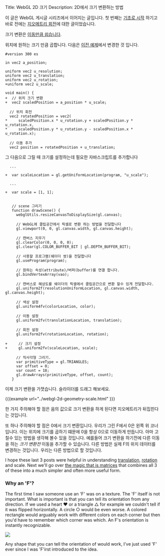 ﻿Title: WebGL 2D 크기
Description: 2D에서 크기 변환하는 방법

이 글은 WebGL 게시글 시리즈에서 이어지는 글입니다. 첫 번째는 [기초로 시작](webgl-fundamentals.html) 하기고 바로 전에는 [지오메트리 회전](webgl-2d-rotation.html)에 대한 글이었습니다.

크기 변환은 [이동만큼 쉽습니다](webgl-2d-translation.html).

위치에 원하는 크기 만큼 곱합니다. 다음은 [이전 예제](webgl-2d-rotation.html)에서 변경한 것 입니다.

```
#version 300 es

in vec2 a_position;

uniform vec2 u_resolution;
uniform vec2 u_translation;
uniform vec2 u_rotation;
+uniform vec2 u_scale;

void main() {
+  // 위치 크기 변환
+  vec2 scaledPosition = a_position * u_scale;

  // 위치 회전
  vec2 rotatedPosition = vec2(
*     scaledPosition.x * u_rotation.y + scaledPosition.y * u_rotation.x,
*     scaledPosition.y * u_rotation.y - scaledPosition.x * u_rotation.x);

  // 이동 추가
  vec2 position = rotatedPosition + u_translation;
```

그 다음으로 그릴 때 크기를 설정하는데 필요한 자바스크립트를 추가합니다

```
  ...

+  var scaleLocation = gl.getUniformLocation(program, "u_scale");

  ...

+  var scale = [1, 1];


   // scene 그리기
   function drawScene() {
     webglUtils.resizeCanvasToDisplaySize(gl.canvas);

     // WebGL에 클립공간에서 픽셀로 변환 하는 방법을 전달합니다
     gl.viewport(0, 0, gl.canvas.width, gl.canvas.height);

     // 캔버스 지우기
     gl.clearColor(0, 0, 0, 0);
     gl.clear(gl.COLOR_BUFFER_BIT | gl.DEPTH_BUFFER_BIT);

     // 사용할 프로그램(쉐이더 쌍)을 전달합니다
     gl.useProgram(program);

     // 원하는 속성(attribute)/버퍼(buffer)를 연결 합니다.
     gl.bindVertexArray(vao);

     // 캔버스로 해상도를 쉐이더의 픽셀에서 클립공간으로 변환 할수 있게 전달합니다.
     gl.uniform2f(resolutionUniformLocation, gl.canvas.width, gl.canvas.height);

     // 색상 설정
     gl.uniform4fv(colorLocation, color);

     // 이동 설정
     gl.uniform2fv(translationLocation, translation);

     // 회전 설정
     gl.uniform2fv(rotationLocation, rotation);

+     // 크기 설정
+     gl.uniform2fv(scaleLocation, scale);

     // 직사각형 그리기.
     var primitiveType = gl.TRIANGLES;
     var offset = 0;
     var count = 18;
     gl.drawArrays(primitiveType, offset, count);
   }
```

이제 크기 변환을 가졋습니다. 슬라이더를 드래그 해보세요.

{{{example url="../webgl-2d-geometry-scale.html" }}}

한 가지 주의해야 할 점은 음의 값으로 크기 변환을 하게 된다면 지오메트리가 뒤집힌다는 것입니다.

또 하나 주의해야 할 점은 0에서 크기 변환입니다. 우리가 그린 F에서 0은 왼쪽 위 코너입니다. 이는 위치에 크기를 곱하기 떄문에 0을 항상 0으로 이동하게 만듭니다.
아마 고칠수 있는 방법을 생각해 볼수 있을 것입니다. 예를들어 크기 변환을 하기전에 다른 이동을 하는 *크기 변환전* 이동을 추가할 수 있습니다.
다른 방법은 실제 F의 위치 데이터를 변경하는 것입니다. 우리는 다른 방법으로 할 것입니다.

I hope these last 3 posts were helpful in understanding
[translation](webgl-2d-translation.html), [rotation](webgl-2d-rotation.html)
and scale. Next we'll go over [the magic that is matrices](webgl-2d-matrices.html)
that combines all 3 of these into a much simpler and often more useful form.

<div class="webgl_bottombar">
<h3>Why an 'F'?</h3>
<p>
The first time I saw someone use an 'F' was on a texture.
The 'F' itself is not important. What is important is that
you can tell its orientation from any direction. If we
used a heart ❤ or a triangle △ for example we couldn't
tell if it was flipped horizontally. A circle ○ would be
even worse. A colored rectangle would arguably work with
different colors on each corner but then you'd have to remember
which corner was which. An F's orientation is instantly recognizable.
</p>
<img src="../resources/f-orientation.svg" class="webgl_center"/>
<p>
Any shape that you can tell the orientation of would work,
I've just used 'F' ever since I was 'F'irst introduced to the idea.
</p>
</div>

